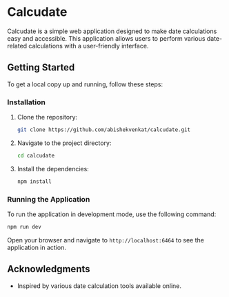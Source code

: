 # Calcudate

Calcudate is a simple web application designed to make date calculations easy and accessible. This application allows users to perform various date-related calculations with a user-friendly interface.

## Getting Started

To get a local copy up and running, follow these steps:

### Installation

1. Clone the repository:
   ```bash
   git clone https://github.com/abishekvenkat/calcudate.git
   ```

2. Navigate to the project directory:
   ```bash
   cd calcudate
   ```

3. Install the dependencies:
   ```bash
   npm install
   ```

### Running the Application

To run the application in development mode, use the following command:
```bash
npm run dev
```

Open your browser and navigate to `http://localhost:6464` to see the application in action.

## Acknowledgments

- Inspired by various date calculation tools available online.
